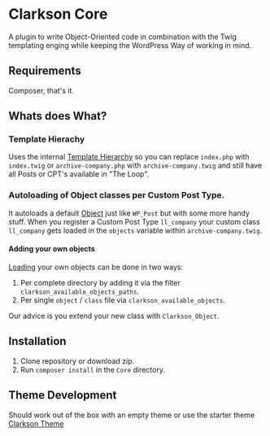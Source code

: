 # Clarkson Core
A plugin to write Object-Oriented code in combination with the Twig templating enging while keeping the WordPress Way of working in mind.

## Requirements
Composer, that's it.

## Whats does What?

### Template Hierachy
Uses the internal [Template Hierarchy](https://developer.wordpress.org/themes/basics/template-hierarchy/) so you can replace `index.php` with `index.twig` or `archive-company.php` with `archive-company.twig` and still have all   Posts or CPT's available in "The Loop".

### Autoloading of Object classes per Custom Post Type.
It autoloads a default [Object](https://github.com/level-level/Clarkson-Core/blob/master/post-objects/Clarkson_Object.php) just like `WP_Post` but with some more handy stuff.
When you register a Custom Post Type `ll_company` your custom class `ll_company` gets loaded in the `objects` variable within `archive-company.twig`.

#### Adding your own objects
[Loading](https://github.com/level-level/Clarkson-Core/blob/master/lib/clarkson-core-objects.php#L67) your own objects can be done in two ways:

1. Per complete directory by adding it via the filter `clarkson_available_objects_paths`.
2. Per single `object` / `class` file via `clarkson_available_objects`.

Our advice is you extend your new class with `Clarkson_Object`.

## Installation

1. Clone repository or download zip.
2. Run `composer install` in the `Core` directory.

## Theme Development

Should work out of the box with an empty theme or use the starter theme [Clarkson Theme](https://github.com/level-level/Clarkson-Theme/)
